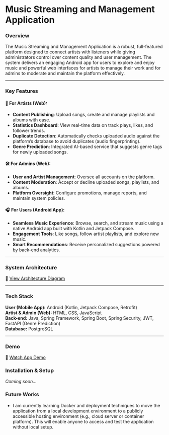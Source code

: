 # **Music Streaming and Management Application**

### **Overview**  
The Music Streaming and Management Application is a robust, full-featured platform designed to connect artists with listeners while giving administrators control over content quality and user management. The system delivers an engaging Android app for users to explore and enjoy music and powerful web interfaces for artists to manage their work and for admins to moderate and maintain the platform effectively.

---

### **Key Features**  

#### **🎵 For Artists (Web):**  
- **Content Publishing**: Upload songs, create and manage playlists and albums with ease.  
- **Statistics Dashboard**: View real-time data on track plays, likes, and follower trends.  
- **Duplicate Detection**: Automatically checks uploaded audio against the platform’s database to avoid duplicates (audio fingerprinting).  
- **Genre Prediction**: Integrated AI-based service that suggests genre tags for newly uploaded songs.  

#### **🛠️ For Admins (Web):**  
- **User and Artist Management**: Oversee all accounts on the platform.  
- **Content Moderation**: Accept or decline uploaded songs, playlists, and albums.  
- **Platform Oversight**: Configure promotions, manage reports, and maintain system policies.  

#### **🎧 For Users (Android App):**  
- **Seamless Music Experience**: Browse, search, and stream music using a native Android app built with Kotlin and Jetpack Compose.  
- **Engagement Tools**: Like songs, follow artist playlists, and explore new music.  
- **Smart Recommendations**: Receive personalized suggestions powered by back-end analytics.

---

### **System Architecture**  
📄 [View Architecture Diagram](https://drive.google.com/file/d/1N7aI_6qR-TRWzSlAbwxMTFtJa08B-IHH/view?usp=sharing)

---

### **Tech Stack**  

**User (Mobile App):** Android (Kotlin, Jetpack Compose, Retrofit)  
**Artist & Admin (Web):** HTML, CSS, JavaScript  
**Back-end:** Java, Spring Framework, Spring Boot, Spring Security, JWT, FastAPI (Genre Prediction)  
**Database:** PostgreSQL  

---

### **Demo**  
🎥 [Watch App Demo](https://drive.google.com/drive/folders/1BLHmjmCd6TOZjq8Gvcs7_le8O5O-lD4O?usp=drive_link)

### **Installation & Setup**  
_Coming soon..._

### **Future Works**  
- I am currently learning Docker and deployment techniques to move the application from a local development environment to a publicly accessible hosting environment (e.g., cloud server or container platform). This will enable anyone to access and test the application without local setup.


